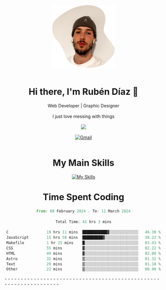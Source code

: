 <div align="center">
	<img height=200 width=200 src="./.img/yo_github_pfp.png" alt="Rubén Díaz" width=200/><br><br>
	
	
 # Hi there, I'm Rubén Díaz 👋

  Web Developer | Graphic Designer
  <br>
  <br>
  I just love messing with things
  <br>
  <br>
  <a href="https://www.github.com/rubendiazzz" target="_blank" rel="noreferrer"><img
src="https://img.shields.io/github/followers/rubendiazzz?logo=github&style=for-the-badge&color=red" /></a>


  <a href="mailto:rubendfraga@gmail.com">![Gmail](https://img.shields.io/badge/Gmail-D14836?style=for-the-badge&logo=gmail&logoColor=white)</a><br><br>

  # My Main Skills
  [![My Skills](https://skillicons.dev/icons?i=js,html,css,tailwind,c,cpp,cs,react,nextjs,astro,mysql,mongo)](https://skillicons.dev)

# Time Spent Coding
<!--START_SECTION:waka-->

```rust
From: 08 February 2024 - To: 11 March 2024

Total Time: 41 hrs 3 mins

C                 19 hrs 11 mins  ███████████▓░░░░░░░░░░░░░   46.30 %
JavaScript        15 hrs 50 mins  █████████▓░░░░░░░░░░░░░░░   38.22 %
Makefile          1 hr 25 mins    █░░░░░░░░░░░░░░░░░░░░░░░░   03.43 %
CSS               55 mins         ▓░░░░░░░░░░░░░░░░░░░░░░░░   02.22 %
HTML              49 mins         ▓░░░░░░░░░░░░░░░░░░░░░░░░   02.00 %
Astro             32 mins         ▒░░░░░░░░░░░░░░░░░░░░░░░░   01.32 %
Text              29 mins         ▒░░░░░░░░░░░░░░░░░░░░░░░░   01.18 %
Other             22 mins         ▒░░░░░░░░░░░░░░░░░░░░░░░░   00.90 %
```

<!--END_SECTION:waka-->
</div>-
-
-
-
-
-
-
-
-
-
-
-
-
-
-
-
-
-
-
-
-
-
-
-
-
-
-
-
-
-
-
-
-
-
-
-
-
-
-
-
-
-
-
-
-
-
-
-
-
-
-
-
-
-
-
-
-
-
-
-
-
-
-
-
-
